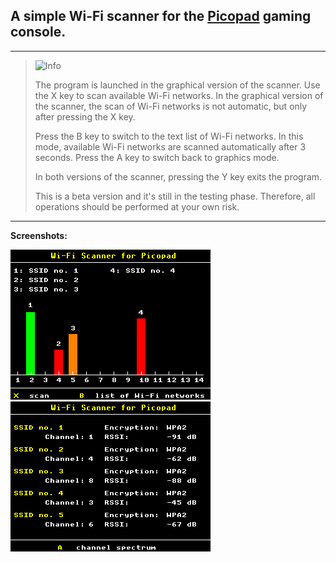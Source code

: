 ## A simple Wi-Fi scanner for the [Picopad](https://picopad.eu/en/) gaming console.

---

> <picture>
>   <source media="(prefers-color-scheme: light)" srcset="https://raw.githubusercontent.com/Mqxx/GitHub-Markdown/main/blockquotes/badge/light-theme/info.svg">
>   <img alt="Info" src="https://raw.githubusercontent.com/Mqxx/GitHub-Markdown/main/blockquotes/badge/dark-theme/info.svg">
> </picture><br>
>
> The program is launched in the graphical version of the scanner. Use the X key to scan available Wi-Fi networks. In the graphical version of the scanner, the scan of Wi-Fi networks is not automatic, but only after pressing the X key.
>
> Press the B key to switch to the text list of Wi-Fi networks. In this mode, available Wi-Fi networks are scanned automatically after 3 seconds. Press the A key to switch back to graphics mode.
>
> In both versions of the scanner, pressing the Y key exits the program.
>
> This is a beta version and it's still in the testing phase. Therefore, all operations should be performed at your own risk. 

---

**Screenshots:**

![Graphic scanner](https://github.com/NetCzech/picopad-playground/blob/main/picopad-arduino/apps/wifiscanner/img/graphscanner.png)&nbsp;&nbsp;&nbsp;&nbsp;&nbsp;&nbsp;&nbsp;&nbsp;&nbsp;&nbsp;&nbsp;&nbsp;&nbsp;&nbsp;&nbsp;&nbsp;&nbsp;&nbsp;&nbsp;&nbsp;![Text scanner](https://github.com/NetCzech/picopad-playground/blob/main/picopad-arduino/apps/wifiscanner/img/textscanner.png)
